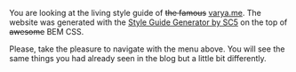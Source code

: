 You are looking at the living style guide of <s>the famous</s> [varya.me](/). The website was generated with the
[Style Guide Generator by SC5](http://styleguide.sc5.io/) on the top of <s>awesome</s> BEM CSS.

Please, take the pleasure to navigate with the menu above. You will see the same things you had already seen
in the blog but a little bit differently.
